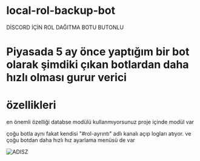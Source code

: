 # local-rol-backup-bot

DİSCORD İÇİN ROL DAĞITMA BOTU BUTONLU

# Piyasada 5 ay önce yaptığım bir bot olarak şimdiki çıkan botlardan daha hızlı olması gurur verici

# özellikleri

en önemli özelliği databse modülü kullanmıyorsunuz proje içinde modül var 

çoğu botla aynı fakat kendisi "#rol-ayrıntı" adlı kanalı açıp logları atıyor.
ve çoğu botdan daha hızlı hız ayarlama menüsü de var

![ADISZ](https://i.imgur.com/fFBpdYH.png)
